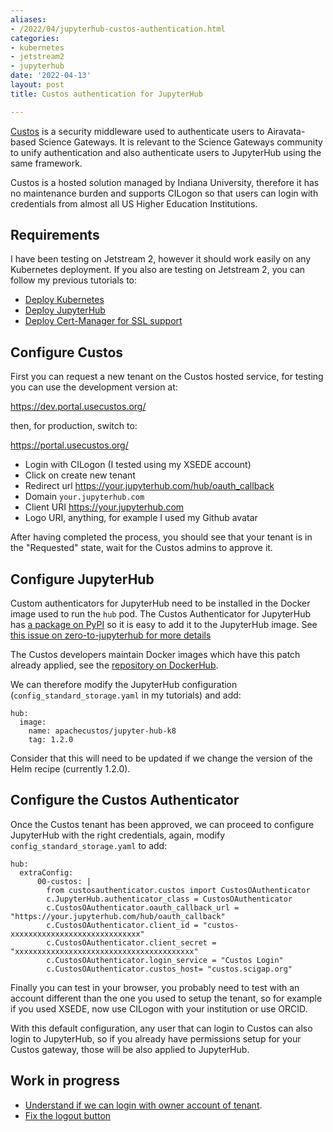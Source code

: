 ```yaml
---
aliases:
- /2022/04/jupyterhub-custos-authentication.html
categories:
- kubernetes
- jetstream2
- jupyterhub
date: '2022-04-13'
layout: post
title: Custos authentication for JupyterHub

---
```


[Custos](https://airavata.apache.org/custos/) is a security middleware used to
authenticate users to Airavata-based Science Gateways.
It is relevant to the Science Gateways community to unify authentication and also
authenticate users to JupyterHub using the same framework.

Custos is a hosted solution managed by Indiana University, therefore it has no maintenance burden
and supports CILogon so that users can login with credentials from almost all US Higher Education
Institutions.

## Requirements

I have been testing on Jetstream 2, however it should work easily on any Kubernetes deployment.
If you also are testing on Jetstream 2, you can follow my previous tutorials to:

* [Deploy Kubernetes](https://zonca.dev/2022/03/kubernetes-jetstream2-kubespray.html)
* [Deploy JupyterHub](https://zonca.dev/2022/03/jetstream2-jupyterhub.html)
* [Deploy Cert-Manager for SSL support](https://zonca.dev/2020/03/setup-https-kubernetes-letsencrypt.html)

## Configure Custos

First you can request a new tenant on the Custos hosted service, for testing you can use the development version at:

<https://dev.portal.usecustos.org/>

then, for production, switch to:

<https://portal.usecustos.org/>

* Login with CILogon (I tested using my XSEDE account)
* Click on create new tenant
* Redirect url <https://your.jupyterhub.com/hub/oauth_callback>
* Domain `your.jupyterhub.com`
* Client URI <https://your.jupyterhub.com>
* Logo URI, anything, for example I used my Github avatar

After having completed the process, you should see that your tenant is in the "Requested" state,
wait for the Custos admins to approve it.

## Configure JupyterHub

Custom authenticators for JupyterHub need to be installed in the Docker image used to run the `hub` pod.
The Custos Authenticator for JupyterHub has [a package on PyPI](https://pypi.org/project/custos-jupyterhub-authenticator/) so it is easy to add it to the JupyterHub image.
See [this issue on zero-to-jupyterhub for more details](https://github.com/jupyterhub/zero-to-jupyterhub-k8s/issues/2265)

The Custos developers maintain Docker images which have this patch already applied, see the [repository on DockerHub]( https://hub.docker.com/r/apachecustos/jupyter-hub-k8/tags).

We can therefore modify the JupyterHub configuration (`config_standard_storage.yaml` in my tutorials) and add:

```
hub:
  image:
    name: apachecustos/jupyter-hub-k8
    tag: 1.2.0
```

Consider that this will need to be updated if we change the version of the Helm recipe (currently 1.2.0).

## Configure the Custos Authenticator

Once the Custos tenant has been approved, we can proceed to configure JupyterHub with the right credentials,
again, modify `config_standard_storage.yaml` to add:

```
hub:
  extraConfig:
      00-custos: |
        from custosauthenticator.custos import CustosOAuthenticator
        c.JupyterHub.authenticator_class = CustosOAuthenticator
        c.CustosOAuthenticator.oauth_callback_url = "https://your.jupyterhub.com/hub/oauth_callback"
        c.CustosOAuthenticator.client_id = "custos-xxxxxxxxxxxxxxxxxxxxxxxxxxxxx"
        c.CustosOAuthenticator.client_secret = "xxxxxxxxxxxxxxxxxxxxxxxxxxxxxxxxxxxxxxxx"
        c.CustosOAuthenticator.login_service = "Custos Login"
        c.CustosOAuthenticator.custos_host= "custos.scigap.org"
```

Finally you can test in your browser, you probably need to test with an account different than the one you used to setup the tenant, so for example if you used XSEDE, now use CILogon with your institution or use ORCID.

With this default configuration, any user that can login to Custos can also login to JupyterHub, so if you already have permissions setup for your Custos gateway, those will be also applied to JupyterHub.

## Work in progress

* [Understand if we can login with owner account of tenant](https://github.com/apache/airavata-custos/issues/265).
* [Fix the logout button](https://github.com/apache/airavata-custos/issues/264)
